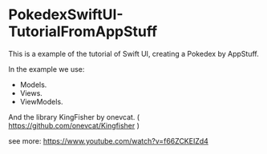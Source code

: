 # PokedexSwiftUI-TutorialFromAppStuff
This is a example of the tutorial of Swift UI, creating a Pokedex by AppStuff.


In the example we use:

* Models.
* Views.
* ViewModels.

And the library KingFisher by onevcat. ( https://github.com/onevcat/Kingfisher )

see more: https://www.youtube.com/watch?v=f66ZCKEIZd4
